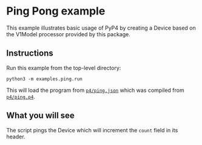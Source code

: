 # Ping Pong example

This example illustrates basic usage of PyP4 by creating a Device based on the V1Model processor
provided by this package.

## Instructions

Run this example from the top-level directory:
```
python3 -m examples.ping.run
```

This will load the program from [`p4/ping.json`](p4/ping.json) which was compiled from
[`p4/ping.p4`](p4/ping.p4).

## What you will see

The script pings the Device which will increment the `count` field in its header.
